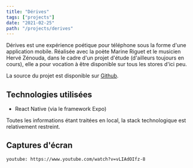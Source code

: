 ```yaml
---
title: "Dérives"
tags: ["projects"]
date: "2021-02-25"
path: "/projects/derives"
---
```


Dérives est une expérience poétique pour téléphone sous la forme d'une application mobile. Réalisée avec la poète Marine Riguet et le
musicien Hervé Zénouda, dans le cadre d'un projet d'étude (d'ailleurs toujours en cours), elle a pour vocation à être disponible
sur tous les stores d'ici peu.

La source du projet est disponible sur [Github](https://github.com/anto2oo/Derives).

## Technologies utilisées

- React Native (via le framework Expo)

Toutes les informations étant traitées en local, la stack technologique est relativement restreint.

## Captures d'écran
`youtube: https://www.youtube.com/watch?v=vLIAdOIfz-8`
